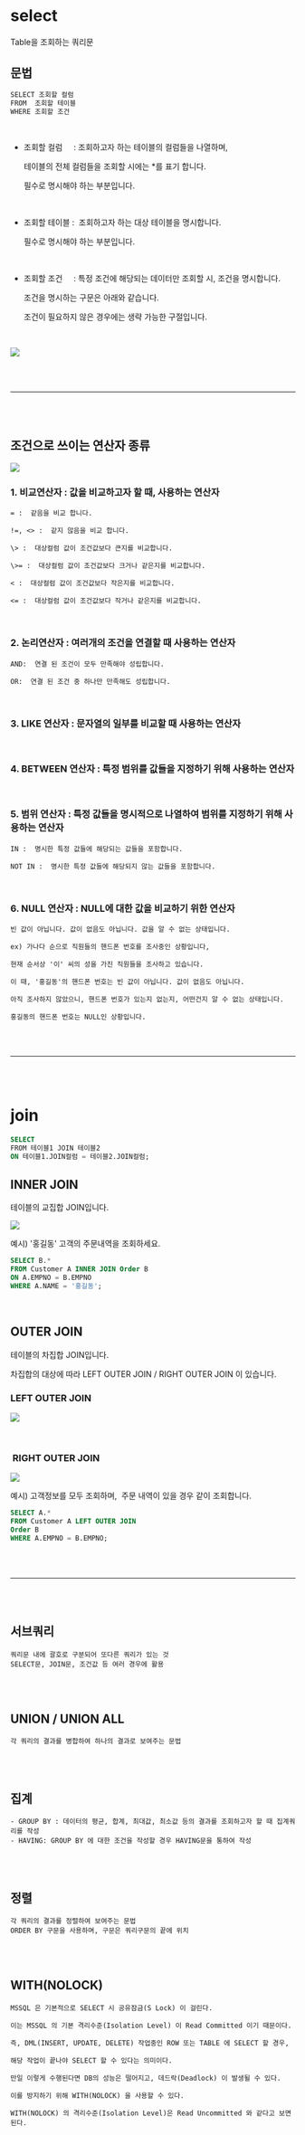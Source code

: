 # select

Table을 조회하는 쿼리문

## 문법

```sql
SELECT 조회할 컬럼
FROM  조회할 테이블
WHERE 조회할 조건
```

<br />

- 조회할 컬럼     : 조회하고자 하는 테이블의 컬럼들을 나열하며,

  테이블의 전체 컬럼들을 조회할 시에는 \*를 표기 합니다.

  필수로 명시해야 하는 부분입니다.

<br />

- 조회할 테이블 :  조회하고자 하는 대상 테이블을 명시합니다.

  필수로 명시해야 하는 부분입니다.

<br />

- 조회할 조건     : 특정 조건에 해당되는 데이터만 조회할 시, 조건을 명시합니다.

  조건을 명시하는 구문은 아래와 같습니다.

  조건이 필요하지 않은 경우에는 생략 가능한 구절입니다.

<br />

![](images/select1.png)

<br /><br />

---

<br /><br />

## 조건으로 쓰이는 연산자 종류

![](images/select2.png)

### 1. 비교연산자 : 값을 비교하고자 할 때, 사용하는 연산자

    = :  같음을 비교 합니다.

    !=, <> :  같지 않음을 비교 합니다.

    \> :  대상컬럼 값이 조건값보다 큰지를 비교합니다.

    \>= :  대상컬럼 값이 조건값보다 크거나 같은지를 비교합니다.

    < :  대상컬럼 값이 조건값보다 작은지를 비교합니다.

    <= :  대상컬럼 값이 조건값보다 작거나 같은지를 비교합니다.

<br />

### 2. 논리연산자 : 여러개의 조건을 연결할 때 사용하는 연산자

    AND:  연결 된 조건이 모두 만족해야 성립합니다.

    OR:  연결 된 조건 중 하나만 만족해도 성립합니다.

<br />

### 3. LIKE 연산자 : 문자열의 일부를 비교할 때 사용하는 연산자

<br />

### 4. BETWEEN 연산자 : 특정 범위를 값들을 지정하기 위해 사용하는 연산자

<br />

### 5. 범위 연산자 : 특정 값들을 명시적으로 나열하여 범위를 지정하기 위해 사용하는 연산자

    IN :  명시한 특정 값들에 해당되는 값들을 포함합니다.

    NOT IN :  명시한 특정 값들에 해당되지 않는 값들을 포함합니다.

<br />

### 6. NULL 연산자 : NULL에 대한 값을 비교하기 위한 연산자

    빈 값이 아닙니다. 값이 없음도 아닙니다. 값을 알 수 없는 상태입니다.

    ex) 가나다 순으로 직원들의 핸드폰 번호를 조사중인 상황입니다,

    현재 순서상 '이' 씨의 성을 가진 직원들을 조사하고 있습니다.

    이 때, '홍길동'의 핸드폰 번호는 빈 값이 아닙니다. 값이 없음도 아닙니다.

    아직 조사하지 않았으니, 핸드폰 번호가 있는지 없는지, 어떤건지 알 수 없는 상태입니다.

    홍길동의 핸드폰 번호는 NULL인 상황입니다.

<br /><br />

---

<br /><br />

# join

```sql
SELECT
FROM 테이블1 JOIN 테이블2
ON 테이블1.JOIN컬럼 = 테이블2.JOIN컬럼;
```

## INNER JOIN

테이블의 교집합 JOIN입니다.

![](images/select3.png)

예시) '홍길동' 고객의 주문내역을 조회하세요.

```sql
SELECT B.*
FROM Customer A INNER JOIN Order B
ON A.EMPNO = B.EMPNO
WHERE A.NAME = '홍길동';
```

<br />

## OUTER JOIN

테이블의 차집합 JOIN입니다.

차집합의 대상에 따라 LEFT OUTER JOIN / RIGHT OUTER JOIN 이 있습니다.

### LEFT OUTER JOIN

![](images/select4.png)

<br />

###  RIGHT OUTER JOIN

![](images/select5.png)

예시) 고객정보를 모두 조회하며,  주문 내역이 있을 경우 같이 조회합니다.

```sql
SELECT A.*
FROM Customer A LEFT OUTER JOIN
Order B
WHERE A.EMPNO = B.EMPNO;
```

<br /><br />

---

<br /><br />

## 서브쿼리

    쿼리문 내에 괄호로 구분되어 또다른 쿼리가 있는 것
    SELECT문, JOIN문, 조건값 등 여러 경우에 활용

<br /><br />

## UNION / UNION ALL

    각 쿼리의 결과를 병합하여 하나의 결과로 보여주는 문법

<br /><br />

## 집계

    - GROUP BY : 데이터의 평균, 합계, 최대값, 최소값 등의 결과를 조회하고자 할 때 집계쿼리를 작성
    - HAVING: GROUP BY 에 대한 조건을 작성할 경우 HAVING문을 통하여 작성

<br /><br />

## 정렬

    각 쿼리의 결과를 정렬하여 보여주는 문법
    ORDER BY 구문을 사용하며, 구문은 쿼리구문의 끝에 위치

<br /><br />

## WITH(NOLOCK)

    MSSQL 은 기본적으로 SELECT 시 공유잠금(S Lock) 이 걸린다.

    이는 MSSQL 의 기본 격리수준(Isolation Level) 이 Read Committed 이기 때문이다.

    즉, DML(INSERT, UPDATE, DELETE) 작업중인 ROW 또는 TABLE 에 SELECT 할 경우,

    해당 작업이 끝나야 SELECT 할 수 있다는 의미이다.

    만일 이렇게 수행된다면 DB의 성능은 떨어지고, 데드락(Deadlock) 이 발생될 수 있다.

    이를 방지하기 위해 WITH(NOLOCK) 을 사용할 수 있다.

    WITH(NOLOCK) 의 격리수준(Isolation Level)은 Read Uncommitted 와 같다고 보면 된다.
